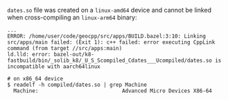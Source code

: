 `dates.so` file was created on a `linux-amd64` device and cannot be linked when cross-compiling an `linux-arm64` binary:

```
...
ERROR: /home/user/code/geocpp/src/apps/BUILD.bazel:3:10: Linking src/apps/main failed: (Exit 1): c++ failed: error executing CppLink command (from target //src/apps:main) 
ld.lld: error: bazel-out/k8-fastbuild/bin/_solib_k8/_U_S_Scompiled_Cdates___Ucompiled/dates.so is incompatible with aarch64linux

# on x86_64 device
$ readelf -h compiled/dates.so | grep Machine
  Machine:                           Advanced Micro Devices X86-64
```
